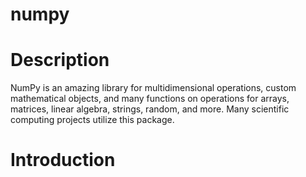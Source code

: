 # numpy

# Description

NumPy is an amazing library for multidimensional operations, custom mathematical objects, and many functions on operations for arrays, matrices, linear algebra, strings, random, and more. Many scientific computing projects utilize this package.

# Introduction
